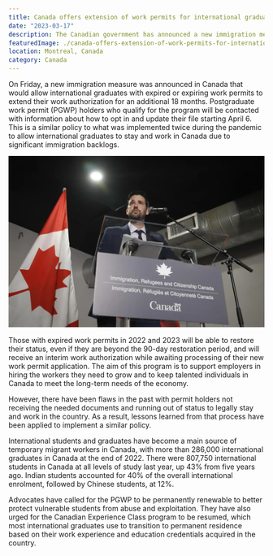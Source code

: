 ```yaml
---
title: Canada offers extension of work permits for international graduates amid labor shortages
date: "2023-03-17"
description: The Canadian government has announced a new immigration measure to extend the work authorization of international graduates whose postgraduate work permits (PGWPs) have expired or are expiring. The measure will provide an 18-month extension and is set to begin on April 6. While PGWPs are typically not extendable, the government has implemented similar policies twice before during the pandemic to allow international graduates to stay and work in Canada due to significant immigration backlogs. 
featuredImage: ./canada-offers-extension-of-work-permits-for-international-graduates-amid-labor-shortages.webp
location: Montreal, Canada
category: Canada
---
```


On Friday, a new immigration measure was announced in Canada that would allow international graduates with expired or expiring work permits to extend their work authorization for an additional 18 months. Postgraduate work permit (PGWP) holders who qualify for the program will be contacted with information about how to opt in and update their file starting April 6. This is a similar policy to what was implemented twice during the pandemic to allow international graduates to stay and work in Canada due to significant immigration backlogs.

![canada-offers-extension-of-work-permits](./canada-offers-extension-of-work-permits-for-international-graduates-amid-labor-shortages.webp)

Those with expired work permits in 2022 and 2023 will be able to restore their status, even if they are beyond the 90-day restoration period, and will receive an interim work authorization while awaiting processing of their new work permit application. The aim of this program is to support employers in hiring the workers they need to grow and to keep talented individuals in Canada to meet the long-term needs of the economy.

However, there have been flaws in the past with permit holders not receiving the needed documents and running out of status to legally stay and work in the country. As a result, lessons learned from that process have been applied to implement a similar policy.

International students and graduates have become a main source of temporary migrant workers in Canada, with more than 286,000 international graduates in Canada at the end of 2022. There were 807,750 international students in Canada at all levels of study last year, up 43% from five years ago. Indian students accounted for 40% of the overall international enrolment, followed by Chinese students, at 12%.

Advocates have called for the PGWP to be permanently renewable to better protect vulnerable students from abuse and exploitation. They have also urged for the Canadian Experience Class program to be resumed, which most international graduates use to transition to permanent residence based on their work experience and education credentials acquired in the country.
